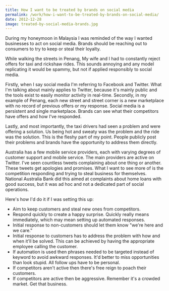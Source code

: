 ```yaml
---
title: How I want to be treated by brands on social media
permalink: /work/how-i-want-to-be-treated-by-brands-on-social-media/
date: 2012-12-28
image: treated-by-social-media-brands.jpg
---
```

During my honeymoon in Malaysia I was reminded of the way I wanted businesses to act on social media. Brands should be reaching out to consumers to try to keep or steal their loyalty.

While walking the streets in Penang, My wife and I had to constantly reject offers for taxi and rickshaw rides. This sounds annoying and any model replicating it would be spammy, but not if applied responsibly to social media.

Firstly, when I say social media I'm referring to Facebook and Twitter. What I'm talking about mainly applies to Twitter, because it's mainly public and the tools exist to easily monitor activity in real-time. Secondly, in my example of Penang, each new street and street corner is a new marketplace with no record of previous offers or my response. Social media is a persistent and single marketplace. Brands can see what their competitors have offers and how I've responded.

Lastly, and most importantly, the taxi drivers had seen a problem and were offering a solution. Us being hot and sweaty was the problem and the ride was the solution. This is the fleshy part of my point. People publicly post their problems and brands have the opportunity to address them directly.

Australia has a few mobile service providers, each with varying degrees of customer support and mobile service. The main providers are active on Twitter. I've seen countless tweets complaining about one thing or another. These tweets get apologies and promises. What I want to see more of is the competition responding and trying to steal business for themselves. National Australia Bank did this aimed at complaints about home loans with good success, but it was ad hoc and not a dedicated part of social operations.

Here's how I'd do it if I was setting this up:

*   Aim to keep customers and steal new ones from competitors.
*   Respond quickly to create a happy surprise. Quickly really means immediately, which may mean setting up automated responses.
*   Initial response to non-customers should let them know "we're here and we care."
*   Initial response to customers has to address the problem with how and when it'll be solved. This can be achieved by having the appropriate employee calling the customer.
*   If automation is used then phrases needed to be targeted instead of keyword to avoid awkward responses. It'd better to miss opportunities than look stupid. All follow ups have to be personal.
*   If competitors aren't active then there's free reign to poach their customers.
*   If competitors are active then be aggressive. Remember it's a crowded market. Get that business.
